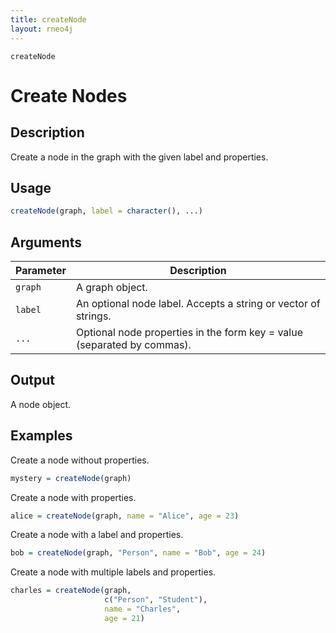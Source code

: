 ```yaml
---
title: createNode
layout: rneo4j
---
```


`createNode`

# Create Nodes

## Description

Create a node in the graph with the given label and properties.

## Usage

```r
createNode(graph, label = character(), ...)
```

## Arguments

| Parameter | Description |
| --------- | ----------- |
| `graph`   | A graph object. |
| `label`   | An optional node label. Accepts a string or vector of strings. |
| `...`     | Optional node properties in the form key = value (separated by commas). |

## Output

A node object.

## Examples

Create a node without properties.

```r
mystery = createNode(graph)
```

Create a node with properties.

```r
alice = createNode(graph, name = "Alice", age = 23)
```

Create a node with a label and properties.

```r
bob = createNode(graph, "Person", name = "Bob", age = 24)
```

Create a node with multiple labels and properties.

```r
charles = createNode(graph, 
					 c("Person", "Student"), 
					 name = "Charles", 
					 age = 21)
```